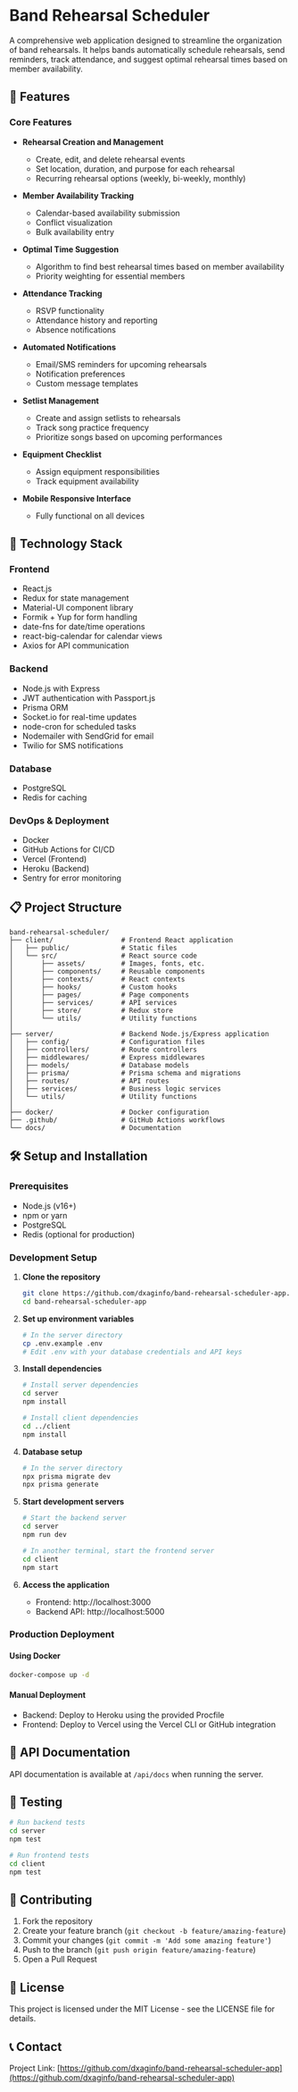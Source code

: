 # Band Rehearsal Scheduler

A comprehensive web application designed to streamline the organization of band rehearsals. It helps bands automatically schedule rehearsals, send reminders, track attendance, and suggest optimal rehearsal times based on member availability.

## 🎵 Features

### Core Features
- **Rehearsal Creation and Management**
  - Create, edit, and delete rehearsal events
  - Set location, duration, and purpose for each rehearsal
  - Recurring rehearsal options (weekly, bi-weekly, monthly)
  
- **Member Availability Tracking**
  - Calendar-based availability submission
  - Conflict visualization
  - Bulk availability entry
  
- **Optimal Time Suggestion**
  - Algorithm to find best rehearsal times based on member availability
  - Priority weighting for essential members
  
- **Attendance Tracking**
  - RSVP functionality
  - Attendance history and reporting
  - Absence notifications
  
- **Automated Notifications**
  - Email/SMS reminders for upcoming rehearsals
  - Notification preferences
  - Custom message templates
  
- **Setlist Management**
  - Create and assign setlists to rehearsals
  - Track song practice frequency
  - Prioritize songs based on upcoming performances
  
- **Equipment Checklist**
  - Assign equipment responsibilities
  - Track equipment availability

- **Mobile Responsive Interface**
  - Fully functional on all devices

## 🚀 Technology Stack

### Frontend
- React.js
- Redux for state management
- Material-UI component library
- Formik + Yup for form handling
- date-fns for date/time operations
- react-big-calendar for calendar views
- Axios for API communication

### Backend
- Node.js with Express
- JWT authentication with Passport.js
- Prisma ORM
- Socket.io for real-time updates
- node-cron for scheduled tasks
- Nodemailer with SendGrid for email
- Twilio for SMS notifications

### Database
- PostgreSQL
- Redis for caching

### DevOps & Deployment
- Docker
- GitHub Actions for CI/CD
- Vercel (Frontend)
- Heroku (Backend)
- Sentry for error monitoring

## 📋 Project Structure

```
band-rehearsal-scheduler/
├── client/                 # Frontend React application
│   ├── public/             # Static files
│   └── src/                # React source code
│       ├── assets/         # Images, fonts, etc.
│       ├── components/     # Reusable components
│       ├── contexts/       # React contexts
│       ├── hooks/          # Custom hooks
│       ├── pages/          # Page components
│       ├── services/       # API services
│       ├── store/          # Redux store
│       └── utils/          # Utility functions
│
├── server/                 # Backend Node.js/Express application
│   ├── config/             # Configuration files
│   ├── controllers/        # Route controllers
│   ├── middlewares/        # Express middlewares
│   ├── models/             # Database models
│   ├── prisma/             # Prisma schema and migrations
│   ├── routes/             # API routes
│   ├── services/           # Business logic services
│   └── utils/              # Utility functions
│
├── docker/                 # Docker configuration
├── .github/                # GitHub Actions workflows
└── docs/                   # Documentation
```

## 🛠️ Setup and Installation

### Prerequisites
- Node.js (v16+)
- npm or yarn
- PostgreSQL
- Redis (optional for production)

### Development Setup

1. **Clone the repository**
   ```bash
   git clone https://github.com/dxaginfo/band-rehearsal-scheduler-app.git
   cd band-rehearsal-scheduler-app
   ```

2. **Set up environment variables**
   ```bash
   # In the server directory
   cp .env.example .env
   # Edit .env with your database credentials and API keys
   ```

3. **Install dependencies**
   ```bash
   # Install server dependencies
   cd server
   npm install

   # Install client dependencies
   cd ../client
   npm install
   ```

4. **Database setup**
   ```bash
   # In the server directory
   npx prisma migrate dev
   npx prisma generate
   ```

5. **Start development servers**
   ```bash
   # Start the backend server
   cd server
   npm run dev

   # In another terminal, start the frontend server
   cd client
   npm start
   ```

6. **Access the application**
   - Frontend: http://localhost:3000
   - Backend API: http://localhost:5000

### Production Deployment

#### Using Docker
```bash
docker-compose up -d
```

#### Manual Deployment
- Backend: Deploy to Heroku using the provided Procfile
- Frontend: Deploy to Vercel using the Vercel CLI or GitHub integration

## 📄 API Documentation

API documentation is available at `/api/docs` when running the server.

## 🧪 Testing

```bash
# Run backend tests
cd server
npm test

# Run frontend tests
cd client
npm test
```

## 🤝 Contributing

1. Fork the repository
2. Create your feature branch (`git checkout -b feature/amazing-feature`)
3. Commit your changes (`git commit -m 'Add some amazing feature'`)
4. Push to the branch (`git push origin feature/amazing-feature`)
5. Open a Pull Request

## 📜 License

This project is licensed under the MIT License - see the LICENSE file for details.

## 📞 Contact

Project Link: [https://github.com/dxaginfo/band-rehearsal-scheduler-app](https://github.com/dxaginfo/band-rehearsal-scheduler-app)